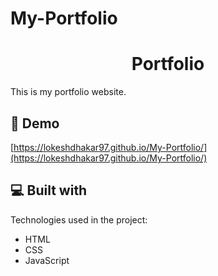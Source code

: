# My-Portfolio

<h1 align="center" id="title">Portfolio</h1>

<p id="description">This is my portfolio website.</p>

<h2>🚀 Demo</h2>

[https://lokeshdhakar97.github.io/My-Portfolio/](https://lokeshdhakar97.github.io/My-Portfolio/)

  
  
<h2>💻 Built with</h2>

Technologies used in the project:

*   HTML
*   CSS
*   JavaScript

